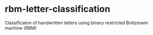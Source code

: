 # rbm-letter-classification
Classificaton of handwritten letters using binary restricted Boltzmann machine (RBM)
